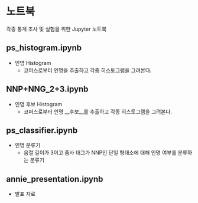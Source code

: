 노트북
====
각종 통계 조사 및 실험을 위한 Jupyter 노트북


ps_histogram.ipynb
------------------
* 인명 Histogram
    - 코퍼스로부터 인명을 추출하고 각종 히스토그램을 그려본다.


NNP+NNG_2+3.ipynb
-----------------
* 인명 후보 Histogram
    - 코퍼스로부터 인명 __후보__를 추출하고 각종 히스토그램을 그려본다.


ps_classifier.ipynb
-------------------
* 인명 분류기
    - 음절 길이가 3이고 품사 태그가 NNP인 단일 형태소에 대해 인명 여부를 분류하는 분류기


annie_presentation.ipynb
------------------------
* 발표 자료
